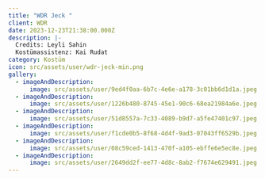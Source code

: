```yaml
---
title: "WDR Jeck "
client: WDR
date: 2023-12-23T21:38:00.000Z
description: |-
  Credits: Leyli Sahin 
  Kostümassistenz: Kai Rudat
category: Kostüm
icon: src/assets/user/wdr-jeck-min.png
gallery:
  - imageAndDescription:
      image: src/assets/user/9ed4f0aa-6b7c-4e6e-a178-3c01bb6d1d1a.jpeg
  - imageAndDescription:
      image: src/assets/user/1226b480-8745-45e1-90c6-68ea21984a6e.jpeg
  - imageAndDescription:
      image: src/assets/user/51d8557a-7c33-4089-b9d7-a5fe47401c97.jpeg
  - imageAndDescription:
      image: src/assets/user/f1cde0b5-8f68-4d4f-9ad3-07043ff6529b.jpeg
  - imageAndDescription:
      image: src/assets/user/08c59ced-1413-470f-a105-ebffe6e5ec8e.jpeg
  - imageAndDescription:
      image: src/assets/user/2649dd2f-ee77-4d8c-8ab2-f7674e629491.jpeg
---
```

